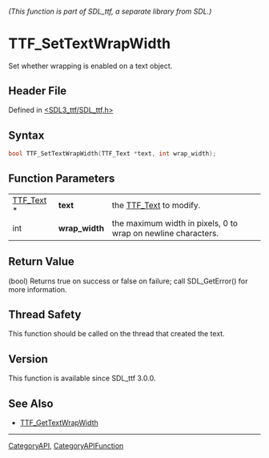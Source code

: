 ###### (This function is part of SDL_ttf, a separate library from SDL.)
# TTF_SetTextWrapWidth

Set whether wrapping is enabled on a text object.

## Header File

Defined in [<SDL3_ttf/SDL_ttf.h>](https://github.com/libsdl-org/SDL_ttf/blob/main/include/SDL3_ttf/SDL_ttf.h)

## Syntax

```c
bool TTF_SetTextWrapWidth(TTF_Text *text, int wrap_width);
```

## Function Parameters

|                        |                |                                                               |
| ---------------------- | -------------- | ------------------------------------------------------------- |
| [TTF_Text](TTF_Text) * | **text**       | the [TTF_Text](TTF_Text) to modify.                           |
| int                    | **wrap_width** | the maximum width in pixels, 0 to wrap on newline characters. |

## Return Value

(bool) Returns true on success or false on failure; call SDL_GetError() for
more information.

## Thread Safety

This function should be called on the thread that created the text.

## Version

This function is available since SDL_ttf 3.0.0.

## See Also

- [TTF_GetTextWrapWidth](TTF_GetTextWrapWidth)

----
[CategoryAPI](CategoryAPI), [CategoryAPIFunction](CategoryAPIFunction)

